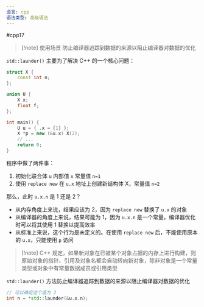 ```yaml
---
语言: cpp
语法类型: 高级语法
---
```

#cpp17 

> [!note] 使用场景
> 防止编译器追踪到数据的来源以阻止编译器对数据的优化

`std::launder()` 主要为了解决 C++ 的一个核心问题：

```cpp
struct X {
    const int n;
};

union U {
    X x;
    float f;
};

int main() {
    U u = { .x = {1} };
    X *p = new (&u.x) X(2);
    // ...
    return 0;
}
```

程序中做了两件事：

1. 初始化联合体 `u` 内部值 `x` 常量值 `n=1`
2. 使用 `replace new` 在 `u.x` 地址上创建新结构体 X，常量值 `n=2`

那么，此时 `u.x.n` 是 1 还是 2？

* 从内存角度上来说，结果应该为 2，因为 `replace new` 替换了 `u.x` 的对象
* 从编译器的角度上来说，结果可能为 1，因为 `u.x.n` 是一个常量，编译器优化时可以将其使用 1 替换以提高效率
* 从标准上来说，这个行为是未定义的。在使用 `replace new` 后，不能使用原本的 `u.x`，只能使用 `p` 访问

> [!note] C++ 规定，如果新对象在已被某个对象占据的内存上进行构建，则原始对象的指针、引用及对象名都会自动转向新对象，除非对象是一个常量类型或对象中有常量数据成员或引用类型

`std::launder()` 方法防止编译器追踪到数据的来源以阻止编译器对数据的优化

```cpp
// 可以确定这个值为 2
int n = *std::launder(&u.x.n);
```

